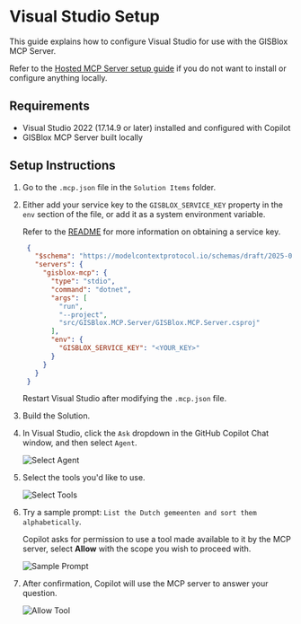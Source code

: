 # Visual Studio Setup

This guide explains how to configure Visual Studio for use with the GISBlox MCP Server.

Refer to the [Hosted MCP Server setup guide](hosted-mcp-setup.md) if you do not want to install or configure anything locally.

## Requirements

- Visual Studio 2022 (17.14.9 or later) installed and configured with Copilot
- GISBlox MCP Server built locally

## Setup Instructions

1. Go to the `.mcp.json` file in the `Solution Items` folder.

2. Either add your service key to the `GISBLOX_SERVICE_KEY` property in the `env` section of the file, or add it as a system environment variable. 
   
   Refer to the [README](README.md#%EF%B8%8F-usage) for more information on obtaining a service key.

   ```json
    {
      "$schema": "https://modelcontextprotocol.io/schemas/draft/2025-07-09/server.json",
      "servers": {
        "gisblox-mcp": {
          "type": "stdio",
          "command": "dotnet",
          "args": [
            "run",
            "--project",
            "src/GISBlox.MCP.Server/GISBlox.MCP.Server.csproj"
          ],
          "env": {
            "GISBLOX_SERVICE_KEY": "<YOUR_KEY>"
          }
        }
      }
    }
    ```

   Restart Visual Studio after modifying the `.mcp.json` file. 

3. Build the Solution.
4. In Visual Studio, click the `Ask` dropdown in the GitHub Copilot Chat window, and then select `Agent`.

   ![Select Agent](images/vstudio-setup-1.png)

5. Select the tools you'd like to use.

   ![Select Tools](images/vstudio-setup-2.png)

6. Try a sample prompt: `List the Dutch gemeenten and sort them alphabetically`.

   Copilot asks for permission to use a tool made available to it by the MCP server, select **Allow** with the scope you wish to proceed with.

   ![Sample Prompt](images/vstudio-setup-3.png)

7. After confirmation, Copilot will use the MCP server to answer your question.

    ![Allow Tool](images/vstudio-setup-4.png)
